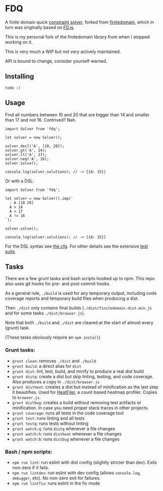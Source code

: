 # FDQ

A finite domain quick [constraint solver](https://en.wikipedia.org/wiki/Constraint_logic_programming), forked from [finitedomain](https://github.com/the-grid/finitedomain), which in turn was originally based on [FD.js](https://github.com/srikumarks/FD.js/wiki/API).

This is my personal fork of the finitedomain library from when I stopped working on it.

This is very much a WIP but not very actively maintained.

API is bound to change, consider yourself warned.

## Installing

```
todo :)
```

## Usage

Find all numbers between 10 and 20 that are bigger than 14 and smaller than 17 and not 16. Contrived? Nah.

```es6
import Solver from 'fdq';

let solver = new Solver();

solver.decl('A', [10, 20]);
solver.gt('A', 14);
solver.lt('A', 17);
solver.neq('A', 16);
solver.solve();

console.log(solver.solutions); // -> [{A: 15}]
```

Or with a DSL:

```es6
import Solver from 'fdq';

let solver = new Solver().imp(`
  : A [10 20]
  A > 14
  A < 17
  A != 16
`);

solver.solve();

console.log(solver.solutions); // -> [{A: 15}]
```

For the DSL syntax see [the cfg](./docs/dsl.docs.txt).
For other details see the extensive [test suite](./tests).

## Tasks

There are a few grunt tasks and bash scripts hooked up to npm. This repo also uses git hooks for pre- and post commit hooks.

As a general rule, `./build` is used for any temporary output, including code coverage reports and temporary build files when producing a dist.

Then `./dist` only contains final builds (`./dist/finitedomain.dist.min.js` and for some tasks `./dist/browser.js`).

Note that both `./build` and `./dist` are cleared at the start of almost every (grunt) task.

(These tasks obviously require an `npm install`)

### Grunt tasks:

- `grunt clean`: removes `./dist` and `./build`
- `grunt build`: a direct alias for `dist`
- `grunt dist`: lint, test, build, and minify to produce a real dist build
- `grunt distq`: create a dist but skip linting, testing, and code coverage. Also produces a copy in `./dist/browser.js`
- `grunt distheat`: creates a dist but instead of minification as the last step it beautifies. Used for [HeatFiler](http://localhost/heatfiler/src/#run), a count based heatmap profiler. Copies to `browser.js`.
- `grunt distbug`: creates a build without removing test artifacts or minification. In case you need proper stack traces in other projects.
- `grunt coverage`: runs all tests in the code coverage tool
- `grunt test`: runs linting and all tests
- `grunt testq`: runs tests without linting
- `grunt watch:q`: runs `distq` whenever a file changes
- `grunt watch:h`: runs `distheat` whenever a file changes
- `grunt watch:b`: runs `distbug` whenever a file changes

### Bash / npm scripts:

- `npm run lint`: run eslint with dist config (slightly stricter than dev). Exits non-zero if it fails.
- `npm run lintdev`: run eslint with dev config (allows `console.log`, `debugger`, etc). No non-zero exit for failures.
- `npm run lintfix`: runs eslint in the fix mode
